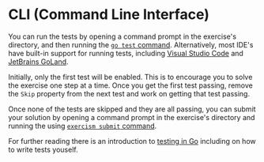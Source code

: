 # CLI (Command Line Interface)

You can run the tests by opening a command prompt in the exercise's directory, and then running the [`go test` command][docs-go-test].
Alternatively, most IDE's have built-in support for running tests, including [Visual Studio Code][docs-run-unit-tests-visual-studio-code] and [JetBrains GoLand][docs-run-unit-tests-goland].

Initially, only the first test will be enabled. This is to encourage you to solve the exercise one step at a time. Once you get the first test passing, remove the `Skip` property from the next test and work on getting that test passing.

Once none of the tests are skipped and they are all passing, you can submit your solution by opening a command prompt in the exercise's directory and running the using [`exercism submit` command][docs-exercism-cli].

For further reading there is an introduction to [testing in Go][testing-in-go] including on how to write tests youself.

[docs-go-test]: https://golang.org/cmd/go/#hdr-Test_packages
[docs-exercism-cli]: https://exercism.io/cli
[docs-run-unit-tests-visual-studio-code]: https://code.visualstudio.com/docs/languages/go#_test
[docs-run-unit-tests-goland]: https://www.jetbrains.com/help/go/performing-tests.html
[testing-in-go]: ../../reference/testing.md
